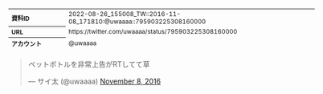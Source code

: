 <table style="font-size: 9pt; width: 610px; margin-bottom: 20px; height: 80px;">
<tbody>
    <tr>
        <th align=left>資料ID</th>
        <td align=left>2022-08-26_155008_TW::2016-11-08_171810:@uwaaaa::795903225308160000</td>
    </tr>
    <tr>
        <th align=left>URL</th>
        <td align=left>https://twitter.com/uwaaaa/status/795903225308160000</td>
    </tr>
    <tr>
        <th align=left>アカウント</th>
        <td align=left>@uwaaaa</td>
    </tr>
    <tr>
        <th align=left>ユーザ名</th>
        <td align=left>サイ太</td>
    </tr>
    <tr>
        <th align=left>ツイートの記録日時</th>
        <td align=left>2022-08-26_155008_</td>
    </tr>
</tbody>
</table>
<blockquote class="twitter-tweet" data-width="450"  data-lang="ja"><p lang="ja" dir="ltr">ペットボトルを非常上告がRTしてて草</p>&mdash; サイ太 (@uwaaaa) <a href="https://twitter.com/uwaaaa/status/795903225308160000?ref_src=twsrc%5Etfw">November 8, 2016</a></blockquote>
<script async src="https://platform.twitter.com/widgets.js" charset="utf-8"></script>



